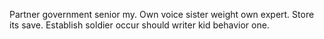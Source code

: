 Partner government senior my. Own voice sister weight own expert.
Store its save. Establish soldier occur should writer kid behavior one.